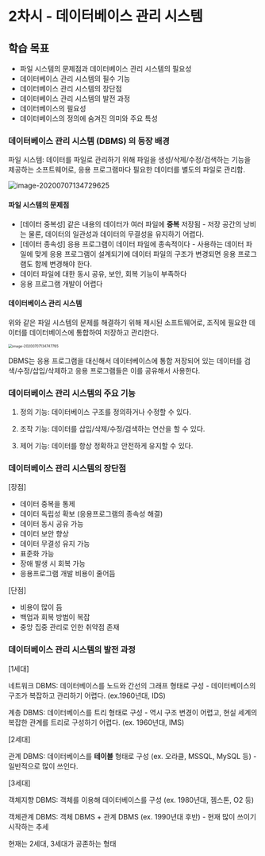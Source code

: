 # 2차시 - 데이터베이스 관리 시스템

## 학습 목표

- 파일 시스템의 문제점과 데이터베이스 관리 시스템의 필요성
- 데이터베이스 관리 시스템의 필수 기능
- 데이터베이스 관리 시스템의 장단점
- 데이터베이스 관리 시스템의 발전 과정
- 데이터베이스의 필요성
- 데이터베이스의 정의에 숨겨진 의미와 주요 특성

### 데이터베이스 관리 시스템 (DBMS) 의 등장 배경

파일 시스템: 데이터를 파일로 관리하기 위해 파일을 생성/삭제/수정/검색하는 기능을 제공하는 소프트웨어로, 응용 프로그램마다 필요한 데이터를 별도의 파일로 관리함.

![image-20200707134729625](2_데이터베이스_관리시스템.assets/image-20200707134729625.png)

#### 파일 시스템의 문제점

- [데이터 중복성] 같은 내용의 데이터가 여러 파일에 **중복** 저장됨 - 저장 공간의 낭비는 물론, 데이터의 일관성과 데이터의 무결성을 유지하기 어렵다.
- [데이터 종속성] 응용 프로그램이 데이터 파일에 종속적이다 - 사용하는 데이터 파일에 맞게 응용 프로그램이 설계되기에 데이터 파일의 구조가 변경되면 응용 프로그램도 함께 변경해야 한다.
- 데이터 파일에 대한 동시 공유, 보안, 회복 기능이 부족하다
- 응용 프로그램 개발이 어렵다

#### 데이터베이스 관리 시스템

위와 같은 파일 시스템의 문제를 해결하기 위해 제시된 소프트웨어로, 조직에 필요한 데이터를 데이터베이스에 통합하여 저장하고 관리한다.

<img src="2_데이터베이스_관리시스템.assets/image-20200707134747765.png" alt="image-20200707134747765" style="zoom: 50%;" />

DBMS는 응용 프로그램을 대신해서 데이터베이스에 통합 저장되어 있는 데이터를 검색/수정/삽입/삭제하고 응용 프로그램들은 이를 공유해서 사용한다.

### 데이터베이스 관리 시스템의 주요 기능

1) 정의 기능: 데이터베이스 구조를 정의하거나 수정할 수 있다.

2) 조작 기능: 데이터를 삽입/삭제/수정/검색하는 연산을 할 수 있다.

3) 제어 기능: 데이터를 항상 정확하고 안전하게 유지할 수 있다.

### 데이터베이스 관리 시스템의 장단점

[장점]

- 데이터 중복을 통제
- 데이터 독립성 확보 (응용프로그램의 종속성 해결)
- 데이터 동시 공유 가능
- 데이터 보안 향상
- 데이터 무결성 유지 가능
- 표준화 가능
- 장애 발생 시 회복 가능
- 응용프로그램 개발 비용이 줄어듬

[단점]

- 비용이 많이 듬
- 백업과 회복 방법이 복잡
- 중앙 집중 관리로 인한 취약점 존재

### 데이터베이스 관리 시스템의 발전 과정

[1세대]

네트워크 DBMS: 데이터베이스를 노드와 간선의 그래프 형태로 구성 - 데이터베이스의 구조가 복잡하고 관리하기 어렵다. (ex.1960년대, IDS)

계층 DBMS: 데이터베이스를 트리 형태로 구성 - 역시 구조 변경이 어렵고, 현실 세계의 복잡한 관계를 트리로 구성하기 어렵다. (ex. 1960년대, IMS)

[2세대]

관계 DBMS: 데이터베이스를 **테이블** 형태로 구성 (ex. 오라클, MSSQL, MySQL 등) - 일반적으로 많이 쓰인다.

[3세대]

객체지향 DBMS: 객체를 이용해 데이터베이스를 구성 (ex. 1980년대, 젬스톤, O2 등)

객체관계 DBMS: 객체 DBMS + 관계 DBMS (ex. 1990년대 후반) - 현재 많이 쓰이기 시작하는 추세

현재는 2세대, 3세대가 공존하는 형태